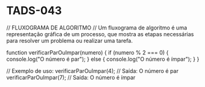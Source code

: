 # TADS-043

// FLUXOGRAMA DE ALGORITMO
// Um fluxograma de algoritmo é uma representação gráfica de um processo, que mostra as etapas necessárias para resolver um problema ou realizar uma tarefa.

function verificarParOuImpar(numero) {
    if (numero % 2 === 0) {
        console.log("O número é par");
    } else {
        console.log("O número é ímpar");
    }
}

// Exemplo de uso:
verificarParOuImpar(4); // Saída: O número é par
verificarParOuImpar(7); // Saída: O número é ímpar
